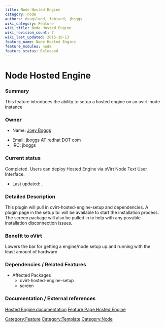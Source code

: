 ```yaml
---
title: Node Hosted Engine
category: node
authors: dougsland, fabiand, jboggs
wiki_category: Feature
wiki_title: Node Hosted Engine
wiki_revision_count: 7
wiki_last_updated: 2015-10-13
feature_name: Node Hosted Engine
feature_modules: node
feature_status: Released
---
```


# Node Hosted Engine

### Summary

This feature introduces the ability to setup a hosted engine on an ovirt-node instance

### Owner

*   Name: [ Joey Boggs](User:jboggs)

<!-- -->

*   Email: jboggs AT redhat DOT com
*   IRC: jboggs

### Current status

Completed. Users can deploy Hosted Engine via oVirt Node Text User Interface.

*   Last updated: ,

### Detailed Description

This plugin will pull in ovirt-hosted-engine-setup and dependencies. A plugin page in the setup tui will be available to start the installation process. The screen package will also be pulled in to help with any possible installation disconnection issues.

### Benefit to oVirt

Lowers the bar for getting a engine/node setup up and running with the least amount of hardware

### Dependencies / Related Features

*   Affected Packages
    -   ovirt-hosted-engine-setup
    -   screen

### Documentation / External references

[Hosted Engine documentation](http://documentation-devel.engineering.redhat.com/site/documentation/en-US/Red_Hat_Enterprise_Virtualization/3.5-Beta/html-single/Installation_Guide/index.html#chap-The_Self-Hosted_Engine) [Feature Page Hosted Engine](http://www.ovirt.org/Features/Self_Hosted_Engine)

<Category:Feature> <Category:Template> <Category:Node>
